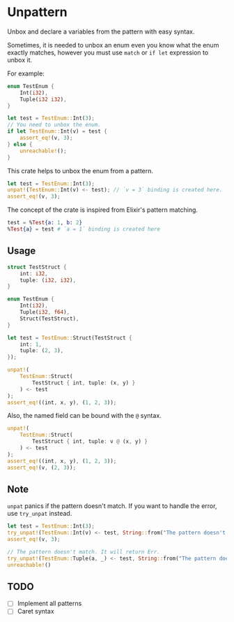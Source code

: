 # Unpattern

Unbox and declare a variables from the pattern with easy syntax.

Sometimes, it is needed to unbox an enum even you know what the enum exactly matches,
however you must use `match` or `if let` expression to unbox it.

For example:

```rust
enum TestEnum {
    Int(i32),
    Tuple(i32 i32),
}

let test = TestEnum::Int(3);
// You need to unbox the enum.
if let TestEnum::Int(v) = test {
    assert_eq!(v, 3);
} else {
    unreachable!();
}
```

This crate helps to unbox the enum from a pattern.

```rust
let test = TestEnum::Int(3);
unpat!(TestEnum::Int(v) <- test); // `v = 3` binding is created here.
assert_eq!(v, 3);
```

The concept of the crate is inspired from Elixir's pattern matching.

```elixir
test = %Test{a: 1, b: 2}
%Test{a} = test # `a = 1` binding is created here
```

## Usage

```rust
struct TestStruct {
    int: i32,
    tuple: (i32, i32),
}

enum TestEnum {
    Int(i32),
    Tuple(i32, f64),
    Struct(TestStruct),
}

let test = TestEnum::Struct(TestStruct {
    int: 1,
    tuple: (2, 3),
});

unpat!(
    TestEnum::Struct(
        TestStruct { int, tuple: (x, y) }
    ) <- test
);
assert_eq!((int, x, y), (1, 2, 3));
```

Also, the named field can be bound with the `@` syntax.

```rust
unpat!(
    TestEnum::Struct(
        TestStruct { int, tuple: v @ (x, y) }
    ) <- test
);
assert_eq!((int, x, y), (1, 2, 3));
assert_eq!(v, (2, 3));
```

## Note

`unpat` panics if the pattern doesn't match. If you want to handle the error, use `try_unpat` instead.

```rust
let test = TestEnum::Int(3);
try_unpat!(TestEnum::Int(v) <- test, String::from("The pattern doesn't match"));
assert_eq!(v, 3);

// The pattern doesn't match. It will return Err.
try_unpat!(TestEnum::Tuple(a, _) <- test, String::from("The pattern doesn't match"));
unreachable!()
```

## TODO

- [ ] Implement all patterns
- [ ] Caret syntax
